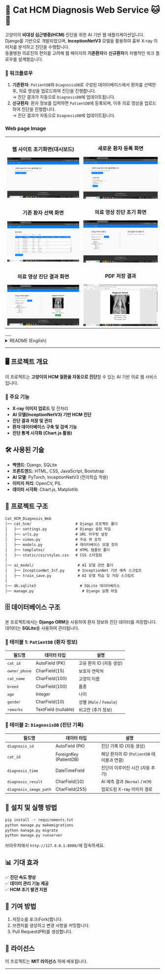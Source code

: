 # 🏥 Cat HCM Diagnosis Web Service 🐱💓

고양이의 **비대성 심근병증(HCM)** 진단을 위한 AI 기반 웹 애플리케이션입니다.  
Django를 기반으로 개발되었으며, **InceptionNetV3** 모델을 활용하여 흉부 X-ray 이미지를 분석하고 진단을 수행합니다.  
동물병원 의료진의 편의를 고려해 웹 페이지의 **기존환자**와 **신규환자**의 차별적인 워크 플로우를 설계했습니다.

### 🔄 워크플로우
1. **기존환자**: `PatientDB`와 `DiagnosisDB`로 구성된 데이터베이스에서 환자를 선택한 후, 의료 영상을 업로드하여 진단을 진행합니다.  
   → 진단 결과가 자동으로 `DiagnosisDB`에 업데이트됩니다.
2. **신규환자**: 환자 정보를 입력하면 `PatientDB`에 등록되며, 이후 의료 영상을 업로드하여 진단을 진행합니다.  
   → 진단 결과가 자동으로 `DiagnosisDB`에 업데이트됩니다.

### Web page Image
<table>
<tr>
    <td align="center">
        <h3>웹 사이트 초기화면(대시보드)</h3>
        <img src="./Screenshots/01_Dashboard.png" />
    </td>
    <td align="center">
        <h3>새로운 환자 등록 화면</h3>
        <img src="./Screenshots/02_1_New.png" />
    </td>
</tr>
<tr>
    <td align="center">
        <h3>기존 환자 선택 화면 </h3>
        <img src="./Screenshots/02_2_Old.png" />
    </td>
      <td align="center">
        <h3>의료 영상 진단 초기 화면</h3>
        <img src="./Screenshots/03_1_BeforPr.png" />
    </td>
</tr>
<tr>
    <td align="center">
        <h3>의료 영상 진단 결과 화면</h3>
        <img src="./Screenshots/03_2_AfterPr.png" />
    </td>
      <td align="center">
        <h3>PDF 저장 결과</h3>
        <img src="./Screenshots/04_PDF.png" />
    </td>
</tr>
</table>
---
<details>
<summary>README (English)</summary>

## 🖥️ Project Overview
This is an **AI-based web application** for diagnosing **Hypertrophic Cardiomyopathy (HCM) in cats** using chest X-ray images.

## 🔄 Workflow
1. Existing Patients: Select a patient from the `PatientDB` and `DiagnosisDB`, upload a medical image, and proceed with diagnosis.→ The diagnosis result is automatically updated in `DiagnosisDB`.

2. New Patients: Enter patient details to update the `PatientDB`, then upload a medical image for diagnosis.→ The diagnosis result is automatically updated in `DiagnosisDB`.

   
### 🔹 Key Features
- **X-ray Image Upload & Preprocessing**
- **AI Model (InceptionNetV3) for HCM Diagnosis**
- **Diagnosis Result Storage & Management**
- **Patient Database & Search Features**
- **Diagnostic Statistics Visualization (Chart.js)**

## 🛠️ Technologies Used
- **Backend**: Django, SQLite
- **Frontend**: HTML, CSS, JavaScript, Bootstrap
- **AI Model**: PyTorch, InceptionNetV3 (Transfer Learning Applied)
- **Image Processing**: OpenCV, PIL
- **Data Visualization**: Chart.js, Matplotlib

## 📂 Project Structure
```
Cat_HCM_Diagnosis_Web
│── cat_hcm/                    # Django Project Folder
│   ├── settings.py             # Django Settings
│   ├── urls.py                 # URL Routing
│   ├── views.py                # Core Views
│   ├── models.py               # Database Models
│   ├── templates/              # HTML Templates
│   ├── static/css/styles.css   # CSS Styling
│
│── ai_model/                    # AI Model Folder
│   ├── InceptionNet_Inf.py      # InceptionNet Prediction Script
│   ├── train_save.py            # AI Model Training Script
│
│── db.sqlite3                    # SQLite Database
│── manage.py                      # Django Execution File
```

## 🗄️ Database Structure
This project uses **Django ORM** to store patient information and diagnostic data. The data is managed using **SQLite**.

### **📌 Table 1: `PatientDB` (Patient Information)**  
| Field Name   | Data Type   | Description |
|--------------|------------|-------------|
| `cat_id`    | AutoField (PK) | Unique Patient ID (Auto-generated) |
| `owner_phone` | CharField(15) | Owner's Contact Number |
| `cat_name`  | CharField(100) | Cat's Name |
| `breed`     | CharField(100) | Breed |
| `age`       | Integer | Age |
| `gender`    | CharField(10) | Gender (`Male` / `Female`) |
| `remarks`   | TextField (nullable) | Additional Notes |

### **📌 Table 2: `DiagnosisDB` (Diagnosis Records)**  
| Field Name   | Data Type   | Description |
|--------------|------------|-------------|
| `diagnosis_id` | AutoField (PK) | Diagnosis Record ID (Auto-generated) |
| `cat_id`    | ForeignKey (PatientDB) | Related Patient ID (Linked to `PatientDB` Table) |
| `diagnosis_time` | DateTimeField | Timestamp of Diagnosis (Auto-generated) |
| `diagnosis_result` | CharField(10) | AI Prediction Result (`Normal` / `HCM`) |
| `diagnosis_image_path` | CharField(255) | Uploaded X-ray Image Path |


## 🚀 Installation & Execution
```bash
pip install -r requirements.txt
python manage.py makemigrations
python manage.py migrate
python manage.py runserver
```

Access the web application at `http://127.0.0.1:8000/`.

## 📊 Expected Benefits
✅ **Faster Diagnosis with AI**  
✅ **Efficient Data Management**  
✅ **Early Detection of HCM**  

## 🤝 Contribution Guide
1. Fork the repository.
2. Create a new branch and commit your changes.
3. Submit a Pull Request (PR).

## 📝 License
This project is distributed under the **MIT License**.

</details>

---
## 🖥️ 프로젝트 개요
이 프로젝트는 **고양이의 HCM 질환을 자동으로 진단**할 수 있는 AI 기반 의료 웹 서비스입니다.

### 🔹 주요 기능
- **X-ray 이미지 업로드** 및 전처리
- **AI 모델(InceptionNetV3) 기반 HCM 진단**
- **진단 결과 저장 및 관리**
- **환자 데이터베이스 구축 및 검색 기능**
- **진단 통계 시각화 (Chart.js 활용)**

## 🛠️ 사용된 기술
- **백엔드**: Django, SQLite
- **프론트엔드**: HTML, CSS, JavaScript, Bootstrap
- **AI 모델**: PyTorch, InceptionNetV3 (전이학습 적용)
- **이미지 처리**: OpenCV, PIL
- **데이터 시각화**: Chart.js, Matplotlib

## 📂 프로젝트 구조
```
Cat_HCM_Diagnosis_Web
│── cat_hcm/                    # Django 프로젝트 폴더
│   ├── settings.py             # Django 설정 파일
│   ├── urls.py                 # URL 라우팅 설정
│   ├── views.py                # 주요 뷰 로직
│   ├── models.py               # 데이터베이스 모델 정의
│   ├── templates/              # HTML 템플릿 폴더
│   ├── static/css/styles.css   # CSS 스타일링
│
│── ai_model/                    # AI 모델 관련 폴더
│   ├── InceptionNet_Inf.py      # InceptionNet 기반 예측 스크립트
│   ├── train_save.py            # AI 모델 학습 및 저장 스크립트
│
│── db.sqlite3                    # SQLite 데이터베이스
│── manage.py                      # Django 실행 파일
```

## 🗄️ 데이터베이스 구조
본 프로젝트에서는 **Django ORM**을 사용하여 환자 정보와 진단 데이터를 저장합니다. 데이터는 **SQLite**를 사용하여 관리됩니다.

### **📌 테이블 1: `PatientDB` (환자 정보)**  
| 필드명         | 데이터 타입   | 설명                         |
|--------------|------------|-----------------------------|
| `cat_id`    | AutoField (PK) | 고유 환자 ID (자동 생성) |
| `owner_phone` | CharField(15) | 보호자 연락처 |
| `cat_name`  | CharField(100) | 고양이 이름 |
| `breed`     | CharField(100) | 품종 |
| `age`       | Integer | 나이 |
| `gender`    | CharField(10) | 성별 (`Male` / `Female`) |
| `remarks`   | TextField (nullable) | 비고란 (추가 정보) |

### **📌 테이블 2: `DiagnosisDB` (진단 기록)**  
| 필드명         | 데이터 타입   | 설명                         |
|--------------|------------|-----------------------------|
| `diagnosis_id` | AutoField (PK) | 진단 기록 ID (자동 생성) |
| `cat_id`    | ForeignKey (PatientDB) | 해당 환자의 ID (`PatientDB` 테이블과 연결) |
| `diagnosis_time` | DateTimeField | 진단이 이루어진 시간 (자동 추가) |
| `diagnosis_result` | CharField(10) | AI 예측 결과 (`Normal` / `HCM`) |
| `diagnosis_image_path` | CharField(255) | 업로드된 X-ray 이미지 경로 |


## 🚀 설치 및 실행 방법
```bash
pip install -r requirements.txt
python manage.py makemigrations
python manage.py migrate
python manage.py runserver
```

브라우저에서 `http://127.0.0.1:8000/`에 접속하세요.

## 📊 기대 효과
✅ **진단 속도 향상**  
✅ **데이터 관리 기능 제공**  
✅ **HCM 조기 발견 지원**  

## 🤝 기여 방법
1. 저장소를 포크(Fork)합니다.
2. 브랜치를 생성하고 변경 사항을 커밋합니다.
3. Pull Request(PR)를 생성합니다.

## 📝 라이선스
이 프로젝트는 **MIT 라이선스** 하에 배포됩니다.

---

